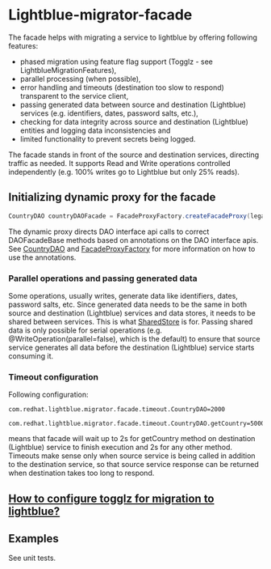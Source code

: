 # Lightblue-migrator-facade

The facade helps with migrating a service to lightblue by offering following features:
* phased migration using feature flag support (Togglz - see LightblueMigrationFeatures),
* parallel processing (when possible),
* error handling and timeouts (destination too slow to respond) transparent to the service client,
* passing generated data between source and destination (Lightblue) services (e.g. identifiers, dates, password salts, etc.),
* checking for data integrity across source and destination (Lightblue) entities and logging data inconsistencies and
* limited functionality to prevent secrets being logged.

The facade stands in front of the source and destination services, directing traffic as needed. It supports Read and Write operations controlled independently (e.g. 100% writes go to Lightblue but only 25% reads).

## Initializing dynamic proxy for the facade
```java
CountryDAO countryDAOFacade = FacadeProxyFactory.createFacadeProxy(legacyCountryDAO, lightblueCountryDAO, CountryDAO.class);
```

The dynamic proxy directs DAO interface api calls to correct DAOFacadeBase methods based on annotations on the DAO interface apis. See [CountryDAO](src/test/java/com/redhat/lightblue/migrator/facade/CountryDAO.java) and [FacadeProxyFactory](src/main/java/com/redhat/lightblue/migrator/facade/proxy/FacadeProxyFactory.java) for more information on how to use the annotations.

### Parallel operations and passing generated data

Some operations, usually writes, generate data like identifiers, dates, password salts, etc. Since generated data needs to be the same in both source and destination (Lightblue) services and data stores, it needs to be shared between services. This is what [SharedStore](src/main/java/com/redhat/lightblue/migrator/facade/sharedstore/SharedStore.java) is for. Passing shared data is only possible for serial operations (e.g. @WriteOperation(parallel=false), which is the default) to ensure that source service generates all data before the destination (Lightblue) service starts consuming it.

### Timeout configuration

Following configuration:
```
com.redhat.lightblue.migrator.facade.timeout.CountryDAO=2000
  com.redhat.lightblue.migrator.facade.timeout.CountryDAO.getCountry=5000
```
means that facade will wait up to 2s for getCountry method on destination (Lightblue) service to finish execution and 2s for any other method. Timeouts make sense only when
source service is being called in addition to the destination service, so that source service response can be returned when destination takes too long to respond.

## [How to configure togglz for migration to lightblue?](TOGGLZ.md)

## Examples

See unit tests.
